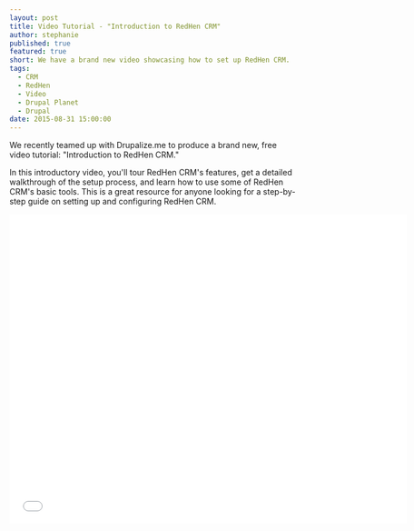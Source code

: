 ```yaml
---
layout: post
title: Video Tutorial - "Introduction to RedHen CRM"
author: stephanie
published: true
featured: true
short: We have a brand new video showcasing how to set up RedHen CRM.
tags: 
  - CRM
  - RedHen
  - Video
  - Drupal Planet
  - Drupal
date: 2015-08-31 15:00:00
---
```


We recently teamed up with Drupalize.me to produce a brand new, free video tutorial: "Introduction to RedHen CRM."

In this introductory video, you'll tour RedHen CRM's features, get a detailed walkthrough of the setup process, and learn how to use some of RedHen CRM's basic tools. This is a great resource for anyone looking for a step-by-step guide on setting up and configuring RedHen CRM.

<iframe width="700" height="545" src="//www.youtube.com/embed/-R3iXjvIWeo" frameborder="0" allowfullscreen></iframe>

